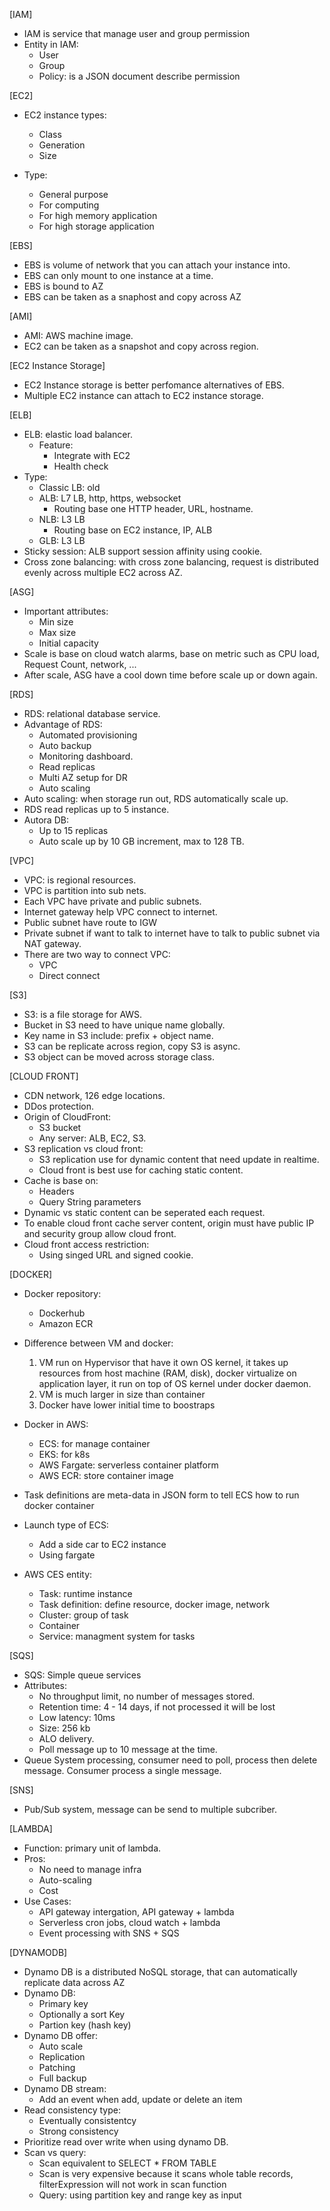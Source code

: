 [IAM]
- IAM is service that manage user and group permission
- Entity in IAM:
    - User
    - Group
    - Policy: is a JSON document describe permission

[EC2]
- EC2 instance types:
    - Class
    - Generation
    - Size

- Type:
    - General purpose
    - For computing 
    - For high memory application
    - For high storage application

[EBS]
- EBS is volume of network that you can attach your instance into.
- EBS can only mount to one instance at a time.
- EBS is bound to AZ
- EBS can be taken as a snaphost and copy across AZ

[AMI]
- AMI: AWS machine image.
- EC2 can be taken as a snapshot and copy across region.

[EC2 Instance Storage]
- EC2 Instance storage is better perfomance alternatives of EBS.
- Multiple EC2 instance can attach to EC2 instance storage.

[ELB]
- ELB: elastic load balancer. 
    + Feature:
        - Integrate with EC2
        - Health check
- Type:
    + Classic LB: old
    + ALB: L7 LB, http, https, websocket
        + Routing base one HTTP header, URL, hostname.
    + NLB: L3 LB
        + Routing base on EC2 instance, IP, ALB
    + GLB: L3 LB
- Sticky session: ALB support session affinity using cookie. 
- Cross zone balancing: with cross zone balancing, request is distributed evenly across multiple EC2 across AZ.

[ASG]
- Important attributes:
    - Min size
    - Max size
    - Initial capacity
- Scale is base on cloud watch alarms, base on metric such as CPU load, Request Count, network, ...
- After scale, ASG have a cool down time before scale up or down again.

[RDS]
- RDS: relational database service.
- Advantage of RDS:
    + Automated provisioning
    + Auto backup
    + Monitoring dashboard.
    + Read replicas
    + Multi AZ setup for DR
    + Auto scaling
- Auto scaling: when storage run out, RDS automatically scale up.
- RDS read replicas up to 5 instance. 
- Autora DB:
    + Up to 15 replicas
    + Auto scale up by 10 GB increment, max to 128 TB.

[VPC]
- VPC: is regional resources.
- VPC is partition into sub nets.
- Each VPC have private and public subnets.
- Internet gateway help VPC connect to internet.
- Public subnet have route to IGW
- Private subnet if want to talk to internet have to talk to public subnet via NAT gateway.
- There are two way to connect VPC:
    + VPC 
    + Direct connect

[S3]
- S3: is a file storage for AWS.
- Bucket in S3 need to have unique name globally.
- Key name in S3 include: prefix + object name.
- S3 can be replicate across region, copy S3 is async.
- S3 object can be moved across storage class.

[CLOUD FRONT]
- CDN network, 126 edge locations.
- DDos protection.
- Origin of CloudFront:
    - S3 bucket
    - Any server: ALB, EC2, S3.
- S3 replication vs cloud front:
    - S3 replication use for dynamic content that need update in realtime.
    - Cloud front is best use for caching static content.
- Cache is base on:
    - Headers
    - Query String parameters
- Dynamic vs static content can be seperated each request.
- To enable cloud front cache server content, origin must have public IP and security group allow cloud front.
- Cloud front access restriction:
    - Using singed URL and signed cookie.

[DOCKER]

- Docker repository:
    - Dockerhub
    - Amazon ECR
- Difference between VM and docker:
    1. VM run on Hypervisor that have it own OS kernel, it takes up resources from host machine (RAM, disk), docker virtualize on application layer, it run on top of OS kernel under docker daemon.
    2. VM is much larger in size than container
    3. Docker have lower initial time to boostraps

- Docker in AWS:
    - ECS: for manage container
    - EKS: for k8s
    - AWS Fargate: serverless container platform
    - AWS ECR: store container image

- Task definitions are meta-data in JSON form to tell ECS how to run docker container

- Launch type of ECS:
    - Add a side car to EC2 instance 
    - Using fargate 

- AWS CES entity:
    - Task: runtime instance
    - Task definition: define resource, docker image, network
    - Cluster: group of task
    - Container
    - Service: managment system for tasks

[SQS]
- SQS: Simple queue services
- Attributes:
    - No throughput limit, no number of messages stored.
    - Retention time: 4 - 14 days, if not processed it will be lost
    - Low latency: 10ms
    - Size: 256 kb
    - ALO delivery.
    - Poll message up to 10 message at the time.
- Queue System processing, consumer need to poll, process then delete message. Consumer process a single message.

[SNS]
- Pub/Sub system, message can be send to multiple subcriber. 

[LAMBDA]
- Function: primary unit of lambda.
- Pros:
    - No need to manage infra
    - Auto-scaling
    - Cost
- Use Cases:
    - API gateway intergation, API gateway + lambda
    - Serverless cron jobs, cloud watch + lambda
    - Event processing with SNS + SQS

[DYNAMODB]
- Dynamo DB is a distributed NoSQL storage, that can automatically replicate data across AZ
- Dynamo DB:
    - Primary key
    - Optionally a sort Key
    - Partion key (hash key)
- Dynamo DB offer:
    - Auto scale
    - Replication
    - Patching
    - Full backup
- Dynamo DB stream:
    - Add an event when add, update or delete an item
- Read consistency type:
    - Eventually consistentcy
    - Strong consistency
- Prioritize read over write when using dynamo DB.
- Scan vs query:
    - Scan equivalent to SELECT * FROM TABLE
    - Scan is very expensive because it scans whole table records, filterExpression will not work in scan function
    - Query: using partition key and range key as input